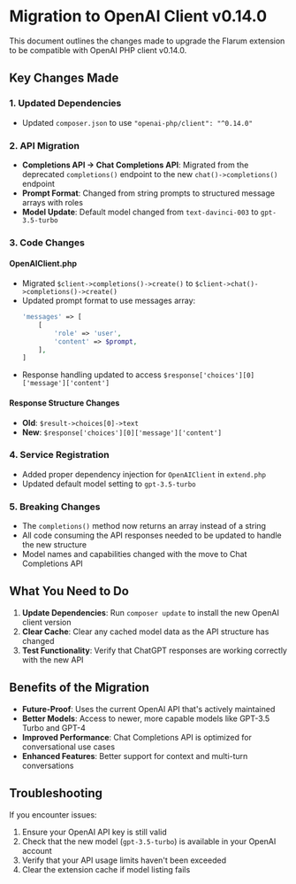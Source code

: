 # Migration to OpenAI Client v0.14.0

This document outlines the changes made to upgrade the Flarum extension to be compatible with OpenAI PHP client v0.14.0.

## Key Changes Made

### 1. Updated Dependencies
- Updated `composer.json` to use `"openai-php/client": "^0.14.0"`

### 2. API Migration
- **Completions API → Chat Completions API**: Migrated from the deprecated `completions()` endpoint to the new `chat()->completions()` endpoint
- **Prompt Format**: Changed from string prompts to structured message arrays with roles
- **Model Update**: Default model changed from `text-davinci-003` to `gpt-3.5-turbo`

### 3. Code Changes

#### OpenAIClient.php
- Migrated `$client->completions()->create()` to `$client->chat()->completions()->create()`
- Updated prompt format to use messages array:
  ```php
  'messages' => [
      [
          'role' => 'user',
          'content' => $prompt,
      ],
  ]
  ```
- Response handling updated to access `$response['choices'][0]['message']['content']`

#### Response Structure Changes
- **Old**: `$result->choices[0]->text`
- **New**: `$response['choices'][0]['message']['content']`

### 4. Service Registration
- Added proper dependency injection for `OpenAIClient` in `extend.php`
- Updated default model setting to `gpt-3.5-turbo`

### 5. Breaking Changes
- The `completions()` method now returns an array instead of a string
- All code consuming the API responses needed to be updated to handle the new structure
- Model names and capabilities changed with the move to Chat Completions API

## What You Need to Do

1. **Update Dependencies**: Run `composer update` to install the new OpenAI client version
2. **Clear Cache**: Clear any cached model data as the API structure has changed
3. **Test Functionality**: Verify that ChatGPT responses are working correctly with the new API

## Benefits of the Migration

- **Future-Proof**: Uses the current OpenAI API that's actively maintained
- **Better Models**: Access to newer, more capable models like GPT-3.5 Turbo and GPT-4
- **Improved Performance**: Chat Completions API is optimized for conversational use cases
- **Enhanced Features**: Better support for context and multi-turn conversations

## Troubleshooting

If you encounter issues:

1. Ensure your OpenAI API key is still valid
2. Check that the new model (`gpt-3.5-turbo`) is available in your OpenAI account
3. Verify that your API usage limits haven't been exceeded
4. Clear the extension cache if model listing fails